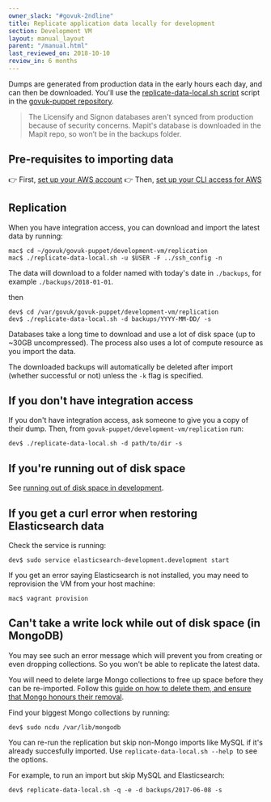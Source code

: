```yaml
---
owner_slack: "#govuk-2ndline"
title: Replicate application data locally for development
section: Development VM
layout: manual_layout
parent: "/manual.html"
last_reviewed_on: 2018-10-10
review_in: 6 months
---
```


Dumps are generated from production data in the early hours each day, and can
then be downloaded.  You'll use the
[replicate-data-local.sh script](https://github.com/alphagov/govuk-puppet/blob/master/development-vm/replication/replicate-data-local.sh)
script in the [govuk-puppet repository](https://github.com/alphagov/govuk-puppet).

> The Licensify and Signon databases aren't synced from production because of
> security concerns. Mapit's database is downloaded in the Mapit repo, so won’t
> be in the backups folder.

## Pre-requisites to importing data

👉 First, [set up your AWS account](/manual/set-up-aws-account.html)
👉 Then, [set up your CLI access for AWS](/manual/aws-cli-access.html)

## Replication

When you have integration access, you can download and import the latest data by running:

    mac$ cd ~/govuk/govuk-puppet/development-vm/replication
    mac$ ./replicate-data-local.sh -u $USER -F ../ssh_config -n

The data will download to a folder named with today's date in `./backups`, for example `./backups/2018-01-01`.

then

    dev$ cd /var/govuk/govuk-puppet/development-vm/replication
    dev$ ./replicate-data-local.sh -d backups/YYYY-MM-DD/ -s

Databases take a long time to download and use a lot of disk space (up to ~30GB uncompressed). The process also uses a lot of compute resource as you import the data.

The downloaded backups will automatically be deleted after import (whether successful or not) unless the `-k` flag is specified.

## If you don't have integration access

If you don't have integration access, ask someone to give you a copy of their
dump. Then, from `govuk-puppet/development-vm/replication` run:

    dev$ ./replicate-data-local.sh -d path/to/dir -s

## If you're running out of disk space

See [running out of disk space in development](/manual/development-disk-space.html).

## If you get a curl error when restoring Elasticsearch data

Check the service is running:

    dev$ sudo service elasticsearch-development.development start

If you get an error saying Elasticsearch is not installed, you may need to reprovision the VM from your host machine:

    mac$ vagrant provision

## Can't take a write lock while out of disk space (in MongoDB)

You may see such an error message which will prevent you from creating or even dropping collections. So you won't be able to replicate the latest data.

You will need to delete large Mongo collections to free up space before they can be re-imported. Follow this [guide on how to delete them, and ensure that Mongo honours their removal](https://caffinc.github.io/2014/07/mongodb-cant-take-a-write-lock-while-out-of-disk-space/).

Find your biggest Mongo collections by running:

```
dev$ sudo ncdu /var/lib/mongodb
```

You can re-run the replication but skip non-Mongo imports like MySQL if it's already succesfully imported. Use `replicate-data-local.sh --help `to see the options.

For example, to run an import but skip MySQL and Elasticsearch:

```
dev$ replicate-data-local.sh -q -e -d backups/2017-06-08 -s
```
